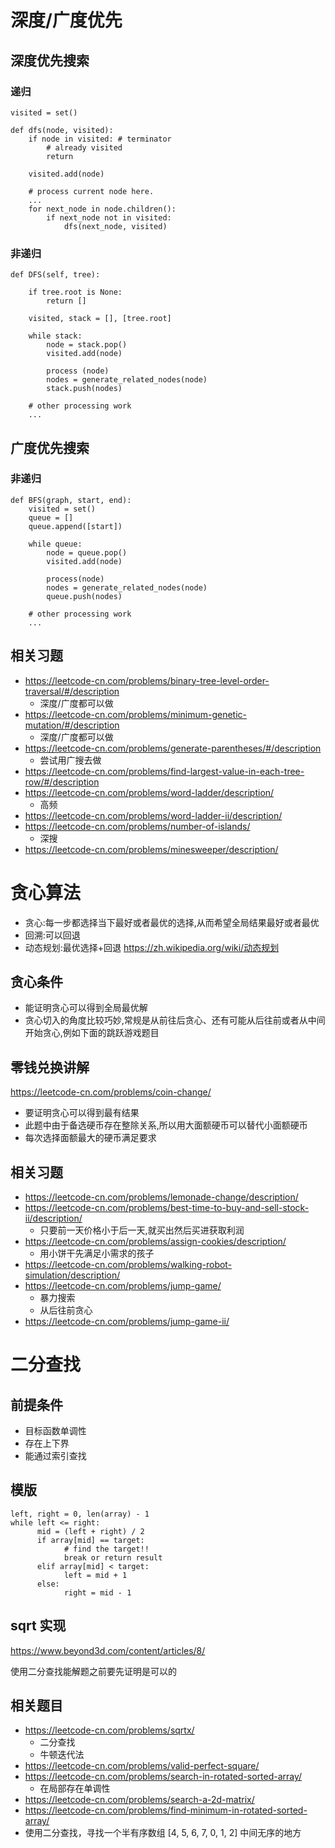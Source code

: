 # 深度/广度优先
## 深度优先搜索

### 递归
```
visited = set() 

def dfs(node, visited):
    if node in visited: # terminator
    	# already visited 
    	return 

	visited.add(node) 

	# process current node here. 
	...
	for next_node in node.children(): 
		if next_node not in visited: 
			dfs(next_node, visited)
```

### 非递归
```
def DFS(self, tree): 

	if tree.root is None: 
		return [] 

	visited, stack = [], [tree.root]

	while stack: 
		node = stack.pop() 
		visited.add(node)

		process (node) 
		nodes = generate_related_nodes(node) 
		stack.push(nodes) 

	# other processing work 
	...
```

## 广度优先搜索
### 非递归

```
def BFS(graph, start, end):
    visited = set()
	queue = [] 
	queue.append([start]) 

	while queue: 
		node = queue.pop() 
		visited.add(node)

		process(node) 
		nodes = generate_related_nodes(node) 
		queue.push(nodes)

	# other processing work 
	...
```

## 相关习题

- https://leetcode-cn.com/problems/binary-tree-level-order-traversal/#/description
  - 深度/广度都可以做
- https://leetcode-cn.com/problems/minimum-genetic-mutation/#/description
  - 深度/广度都可以做
- https://leetcode-cn.com/problems/generate-parentheses/#/description
  - 尝试用广搜去做
- https://leetcode-cn.com/problems/find-largest-value-in-each-tree-row/#/description
- https://leetcode-cn.com/problems/word-ladder/description/
  - 高频
- https://leetcode-cn.com/problems/word-ladder-ii/description/
- https://leetcode-cn.com/problems/number-of-islands/
  - 深搜
- https://leetcode-cn.com/problems/minesweeper/description/

# 贪心算法

- 贪心:每一步都选择当下最好或者最优的选择,从而希望全局结果最好或者最优
- 回溯:可以回退
- 动态规划:最优选择+回退 https://zh.wikipedia.org/wiki/动态规划

## 贪心条件
- 能证明贪心可以得到全局最优解
- 贪心切入的角度比较巧妙,常规是从前往后贪心、还有可能从后往前或者从中间开始贪心,例如下面的跳跃游戏题目

## 零钱兑换讲解
https://leetcode-cn.com/problems/coin-change/
- 要证明贪心可以得到最有结果
- 此题中由于备选硬币存在整除关系,所以用大面额硬币可以替代小面额硬币
- 每次选择面额最大的硬币满足要求

## 相关习题

- https://leetcode-cn.com/problems/lemonade-change/description/
- https://leetcode-cn.com/problems/best-time-to-buy-and-sell-stock-ii/description/
  - 只要前一天价格小于后一天,就买出然后买进获取利润
- https://leetcode-cn.com/problems/assign-cookies/description/
  - 用小饼干先满足小需求的孩子
- https://leetcode-cn.com/problems/walking-robot-simulation/description/
- https://leetcode-cn.com/problems/jump-game/ 
  - 暴力搜索
  - 从后往前贪心
- https://leetcode-cn.com/problems/jump-game-ii/

# 二分查找

## 前提条件
- 目标函数单调性
- 存在上下界
- 能通过索引查找

## 模版
```
left, right = 0, len(array) - 1 
while left <= right: 
	  mid = (left + right) / 2 
	  if array[mid] == target: 
		    # find the target!! 
		    break or return result 
	  elif array[mid] < target: 
		    left = mid + 1 
	  else: 
		    right = mid - 1
```

## sqrt 实现
https://www.beyond3d.com/content/articles/8/


使用二分查找能解题之前要先证明是可以的

## 相关题目
- https://leetcode-cn.com/problems/sqrtx/
  - 二分查找
  - 牛顿迭代法
- https://leetcode-cn.com/problems/valid-perfect-square/
- https://leetcode-cn.com/problems/search-in-rotated-sorted-array/
  - 在局部存在单调性
- https://leetcode-cn.com/problems/search-a-2d-matrix/
- https://leetcode-cn.com/problems/find-minimum-in-rotated-sorted-array/
- 使用二分查找，寻找一个半有序数组 [4, 5, 6, 7, 0, 1, 2] 中间无序的地方




